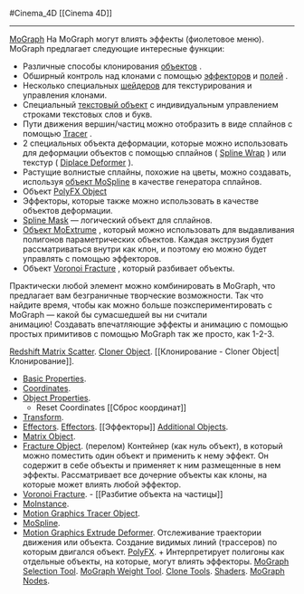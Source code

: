 #Cinema_4D 
[[Cinema 4D]]
__________
[MoGraph](https://help.maxon.net/c4d/2023/en-us/Default.htm#html/7439.html?TocPath=MoGraph%257C_____0)
На MoGraph могут влиять эффекты (фиолетовое меню).
MoGraph предлагает следующие интересные функции:

- Различные способы клонирования [объектов](https://help.maxon.net/c4d/2023/en-us/Content/html/OMOGRAPH_CLONER.html) .
- Обширный контроль над клонами с помощью [эффекторов](https://help.maxon.net/c4d/2023/en-us/Content/html/7443.html) и [полей](https://help.maxon.net/c4d/2023/en-us/Content/html/58091.html) .
- Несколько специальных [шейдеров](https://help.maxon.net/c4d/2023/en-us/Content/html/7452.html) для текстурирования и управления клонами.
- Специальный [текстовый объект](https://help.maxon.net/c4d/2023/en-us/Content/html/OMOGRAPH_TEXT.html) с индивидуальным управлением строками текстовых слов и букв.
- Пути движения вершин/частиц можно отобразить в виде сплайнов с помощью [Tracer](https://help.maxon.net/c4d/2023/en-us/Content/html/OMOGRAPH_TRACER.html) .
- 2 специальных объекта деформации, которые можно использовать для деформации объектов с помощью сплайнов ( [Spline Wrap](https://help.maxon.net/c4d/2023/en-us/Content/html/OMOGRAPH_SPLINEWRAP.html) ) или текстур ( [Diplace Deformer](https://help.maxon.net/c4d/2023/en-us/Content/html/OMOGRAPH_DISPLACER.html) ).
- Растущие волнистые сплайны, похожие на цветы, можно создавать, используя [объект MoSpline](https://help.maxon.net/c4d/2023/en-us/Content/html/OMOSPLINE.html) в качестве генератора сплайнов.
- Объект [PolyFX Object](https://help.maxon.net/c4d/2023/en-us/Content/html/OMOGRAPH_POLYFX.html) 
- Эффекторы, которые также можно использовать в качестве объектов деформации.
- [Spline Mask](https://help.maxon.net/c4d/2023/en-us/Content/html/OMOGRAPH_SPLINEMASK.html) — логический объект для сплайнов.
- [Объект MoExtrume](https://help.maxon.net/c4d/2023/en-us/Content/html/OMOGRAPH_EXTRUDE.html) , который можно использовать для выдавливания полигонов параметрических объектов. Каждая экструзия будет рассматриваться внутри как клон, и поэтому ею можно будет управлять с помощью эффекторов.
- Объект [Voronoi Fracture](https://help.maxon.net/c4d/2023/en-us/Content/html/OMOGRAPH_FRACTUREVORONOI.html) , который разбивает объекты.

Практически любой элемент можно комбинировать в MoGraph, что предлагает вам безграничные творческие возможности. Так что найдите время, чтобы как можно больше поэкспериментировать с MoGraph — какой бы сумасшедшей вы ни считали анимацию! Создавать впечатляющие эффекты и анимацию с помощью простых примитивов с помощью MoGraph так же просто, как 1-2-3.

[Redshift Matrix Scatter](https://help.maxon.net/c4d/2023/en-us/Content/_REDSHIFT_/html/Matrix_Scatter.html?TocPath=MoGraph%257C_____1).
[Cloner Object](https://help.maxon.net/c4d/2023/en-us/Content/html/OMOGRAPH_CLONER.html?TocPath=MoGraph%257CCloner%2520Object%257C_____0). [[Клонирование - Cloner Object|Клонирование]]. 
-  [Basic Properties](https://help.maxon.net/c4d/2023/en-us/Content/html/OMOGRAPH_CLONER-OBASELIST.html?TocPath=MoGraph%257CCloner%2520Object%257C_____1).
- [Coordinates](https://help.maxon.net/c4d/2023/en-us/Content/html/OMOGRAPH_CLONER-ID_BASEOBJECT_GROUP1.html?TocPath=MoGraph%257CCloner%2520Object%257C_____2).
- [Object Properties](https://help.maxon.net/c4d/2023/en-us/Content/html/OMOGRAPH_CLONER-ID_OBJECTPROPERTIES.html?TocPath=MoGraph%257CCloner%2520Object%257C_____3). 
	- Reset Coordinates [[Сброс координат]]
- [Transform](https://help.maxon.net/c4d/2023/en-us/Content/html/OMOGRAPH_CLONER-ID_MG_TRANSFORM_GROUPTRANSFORM.html?TocPath=MoGraph%257CCloner%2520Object%257C_____4).
- [Effectors](https://help.maxon.net/c4d/2023/en-us/Content/html/OMOGRAPH_CLONER-ID_MG_MOTIONGENERATOR_GROUP_EFFECTORS.html?TocPath=MoGraph%257CCloner%2520Object%257C_____5).
[Effectors](https://help.maxon.net/c4d/2023/en-us/Content/html/7443.html?TocPath=MoGraph%257CEffectors%257C_____0). [[Эффекторы]]
[Additional Objects](https://help.maxon.net/c4d/2023/en-us/Content/html/7450.html?TocPath=MoGraph%257CAdditional%2520Objects%257C_____0).
 - [Matrix Object](https://help.maxon.net/c4d/2023/en-us/Content/html/OMOGRAPH_MATRIX.html?TocPath=MoGraph%257CAdditional%2520Objects%257CMatrix%2520Object%257C_____0).
 - [Fracture Object](https://help.maxon.net/c4d/2023/en-us/Content/html/OMOGRAPH_FRACTURE.html?TocPath=MoGraph%257CAdditional%2520Objects%257CFracture%2520Object%257C_____0). (перелом) Контейнер (как нуль объект), в который можно поместить один объект и применить к нему эффект. Он содержит в себе объекты и применяет к ним размещенные в нем эффекты. Рассматривает все дочерние объекты как клоны, на которые может влиять любой эффектор.
 - [Voronoi Fracture](https://help.maxon.net/c4d/2023/en-us/Content/html/OMOGRAPH_FRACTUREVORONOI.html?TocPath=MoGraph%257CAdditional%2520Objects%257CVoronoi%2520Fracture%257C_____0). - [[Разбитие объекта на частицы]]
 - [MoInstance](https://help.maxon.net/c4d/2023/en-us/Content/html/OMOGRAPH_INSTANCE.html?TocPath=MoGraph%257CAdditional%2520Objects%257CMoInstance%257C_____0).
 - [Motion Graphics Tracer Object](https://help.maxon.net/c4d/2023/en-us/Content/html/OMOGRAPH_TRACER.html?TocPath=MoGraph%257CAdditional%2520Objects%257CMotion%2520Graphics%2520Tracer%2520Object%257C_____0).
 - [MoSpline](https://help.maxon.net/c4d/2023/en-us/Content/html/OMOSPLINE.html?TocPath=MoGraph%257CAdditional%2520Objects%257CMoSpline%257C_____0).
 - [Motion Graphics Extrude Deformer](https://help.maxon.net/c4d/2023/en-us/Content/html/OMOGRAPH_EXTRUDE.html?TocPath=MoGraph%257CAdditional%2520Objects%257CMotion%2520Graphics%2520Extrude%2520Deformer%257C_____0). Отслеживание траектории движения или объекта. Создание видимых линий (трассеров) по которым двигался объект.
[PolyFX](https://help.maxon.net/c4d/2023/en-us/Content/html/OMOGRAPH_POLYFX.html?TocPath=MoGraph%257CAdditional%2520Objects%257CPolyFX%257C_____0). + Интерпретирует полигоны как отдельные объекты, на которые, могут влиять эффекторы.
[MoGraph Selection Tool](https://help.maxon.net/c4d/2023/en-us/Content/html/TOOL_MGSELECT.html?TocPath=MoGraph%257CMoGraph%2520Selection%2520Tool%257C_____0).
[MoGraph Weight Tool](https://help.maxon.net/c4d/2023/en-us/Content/html/TOOL_MGWEIGHT.html?TocPath=MoGraph%257CMoGraph%2520Weight%2520Tool%257C_____0).
[Clone Tools](https://help.maxon.net/c4d/2023/en-us/Content/html/7451.html?TocPath=MoGraph%257CClone%2520Tools%257C_____0).
[Shaders](https://help.maxon.net/c4d/2023/en-us/Content/html/7452.html?TocPath=MoGraph%257CShaders%257C_____0).
[MoGraph Nodes](https://help.maxon.net/c4d/2023/en-us/Content/html/7453.html?TocPath=MoGraph%257CMoGraph%2520Nodes%257C_____0).